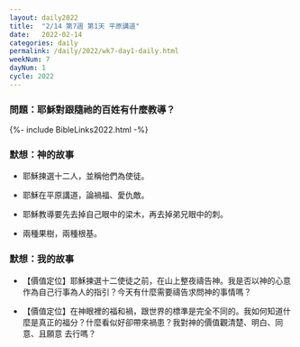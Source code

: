 ```yaml
---
layout: daily2022
title:  "2/14 第7週 第1天 平原講道"
date:   2022-02-14
categories: daily
permalink: /daily/2022/wk7-day1-daily.html
weekNum: 7
dayNum: 1
cycle: 2022
---
```

### 問題：耶穌對跟隨祂的百姓有什麼教導？

{%- include BibleLinks2022.html -%}

### 默想：神的故事 
+ 耶穌揀選十二人，並稱他們為使徒。

+ 耶穌在平原講道，論禍福、愛仇敵。

+ 耶穌教導要先去掉自己眼中的梁木，再去掉弟兄眼中的刺。

+ 兩種果樹，兩種根基。

### 默想：我的故事
+ 【價值定位】耶穌揀選十二使徒之前，在山上整夜禱告神。我是否以神的心意作為自己行事為人的指引？今天有什麼需要禱告求問神的事情嗎？

+ 【價值定位】在神眼裡的福和禍，跟世界的標準是完全不同的。我如何知道什麼是真正的福分？什麼看似好卻帶來禍患？我對神的價值觀清楚、明白、同意、且願意
去行嗎？
